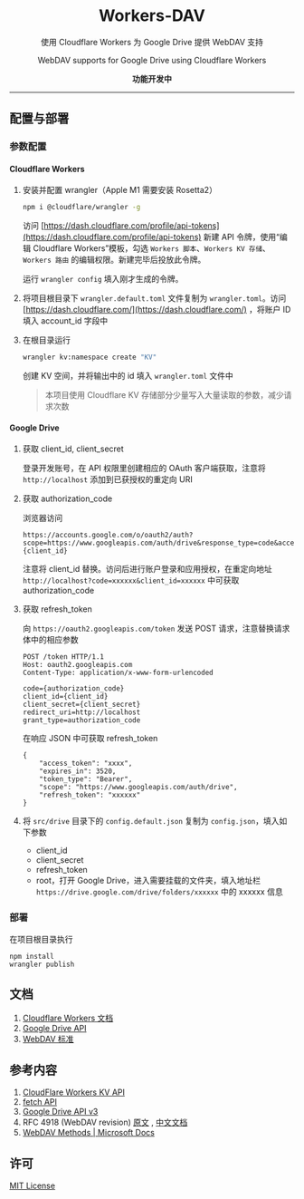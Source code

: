 <h1 align="center">Workers-DAV</h1>
<p align="center">使用 Cloudflare Workers 为 Google Drive 提供 WebDAV 支持</p>
<p align="center">WebDAV supports for Google Drive using Cloudflare Workers</p>
<p align="center"><b>功能开发中</b></p>

----

## 配置与部署

### 参数配置

#### Cloudflare Workers

1. 安装并配置 wrangler（Apple M1 需要安装 Rosetta2）
   ```bash
   npm i @cloudflare/wrangler -g
   ```
   访问 [https://dash.cloudflare.com/profile/api-tokens](https://dash.cloudflare.com/profile/api-tokens) 新建 API 令牌，使用“编辑 Cloudflare Workers”模板，勾选 `Workers 脚本`、`Workers KV 存储`、`Workers 路由` 的编辑权限。新建完毕后投放此令牌。

   运行 `wrangler config` 填入刚才生成的令牌。

2. 将项目根目录下 `wrangler.default.toml` 文件复制为 `wrangler.toml`。访问 [https://dash.cloudflare.com/](https://dash.cloudflare.com/) ，将账户 ID 填入 account_id 字段中

4. 在根目录运行
   ```bash
   wrangler kv:namespace create "KV"
   ```
   创建 KV 空间，并将输出中的 id 填入 `wrangler.toml` 文件中
   > 本项目使用 Cloudflare KV 存储部分少量写入大量读取的参数，减少请求次数
   
#### Google Drive

1. 获取 client_id, client_secret

   登录开发账号，在 API 权限里创建相应的 OAuth 客户端获取，注意将 `http://localhost` 添加到已获授权的重定向 URI

2. 获取 authorization_code

   浏览器访问
   ```
   https://accounts.google.com/o/oauth2/auth?scope=https://www.googleapis.com/auth/drive&response_type=code&access_type=offline&redirect_uri=http://localhost&client_id={client_id}
   ```
   注意将 client_id 替换。访问后进行账户登录和应用授权，在重定向地址 `http://localhost?code=xxxxxx&client_id=xxxxxx` 中可获取 authorization_code

3. 获取 refresh_token

   向 `https://oauth2.googleapis.com/token` 发送 POST 请求，注意替换请求体中的相应参数
   ```http
   POST /token HTTP/1.1
   Host: oauth2.googleapis.com
   Content-Type: application/x-www-form-urlencoded

   code={authorization_code}
   client_id={client_id}
   client_secret={client_secret}
   redirect_uri=http://localhost
   grant_type=authorization_code
   ```

   在响应 JSON 中可获取 refresh_token

   ```http
   {
       "access_token": "xxxx",
       "expires_in": 3520,
       "token_type": "Bearer",
       "scope": "https://www.googleapis.com/auth/drive",
       "refresh_token": "xxxxxx"
   }
   ```

4. 将 `src/drive` 目录下的 `config.default.json` 复制为 `config.json`，填入如下参数

   - client_id
   - client_secret
   - refresh_token
   - root，打开 Google Drive，进入需要挂载的文件夹，填入地址栏 `https://drive.google.com/drive/folders/xxxxxx` 中的 xxxxxx 信息

### 部署

在项目根目录执行 

```shell
npm install
wrangler publish
```

## 文档

1. [Cloudflare Workers 文档](docs/Cloudflare.md)
2. [Google Drive API](docs/Google.md)
3. [WebDAV 标准](docs/WebDAV.md)

## 参考内容

1. [CloudFlare Workers KV API](https://developers.cloudflare.com/workers/runtime-apis/kv)
2. [fetch API](https://developer.mozilla.org/zh-CN/docs/Web/API/Fetch_API/Using_Fetch)
3. [Google Drive API v3](https://developers.google.com/drive)
4. RFC 4918 (WebDAV revision) [原文](http://www.webdav.org/specs/rfc4918.html)
   , [中文文档](https://fullstackplayer.github.io/WebDAV-RFC4918-CN/)
5. [WebDAV Methods | Microsoft Docs](https://docs.microsoft.com/en-us/previous-versions/office/developer/exchange-server-2003/aa142917(v=exchg.65))
<!--4. [OneDrive 开发人员平台](https://docs.microsoft.com/zh-cn/onedrive/developer/?view=odsp-graph-online)-->

## 许可

[MIT License](LICENSE)
